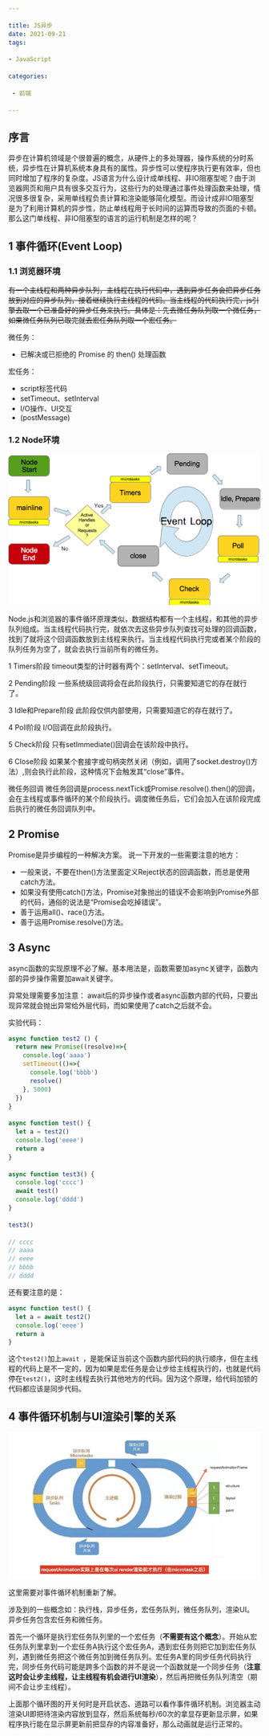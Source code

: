 ```yaml
---

title: JS异步
date: 2021-09-21
tags: 

- JavaScript

categories:

 - 前端

---
```


## 序言

异步在计算机领域是个很普遍的概念，从硬件上的多处理器，操作系统的分时系统，异步性在计算机系统本身具有的属性。异步性可以使程序执行更有效率，但也同时增加了程序的复杂度。JS语言为什么设计成单线程、非IO阻塞型呢？由于浏览器网页和用户具有很多交互行为，这些行为的处理通过事件处理函数来处理，情况很多很复杂，采用单线程负责计算和渲染能够简化模型。而设计成非IO阻塞型是为了利用计算机的异步性，防止单线程用于长时间的运算而导致的页面的卡顿。那么这门单线程、非IO阻塞型的语言的运行机制是怎样的呢？

## 1 事件循环(Event Loop)

### 1.1 浏览器环境

~~有一个主线程和两种异步队列，主线程在执行代码中，遇到异步任务会把异步任务放到对应的异步队列，接着继续执行主线程的代码。当主线程的代码执行完，js引擎去取一个已准备好的异步任务来执行。具体是：先去微任务队列取一个微任务，如果微任务队列已取完就去宏任务队列取一个宏任务。~~

微任务：

- 已解决或已拒绝的 Promise 的 then() 处理函数

宏任务：

- script标签代码
- setTimeout、setInterval
- I/O操作、UI交互
- (postMessage)

### 1.2 Node环境

![](/assets/js_yibu1.png)

Node.js和浏览器的事件循环原理类似，数据结构都有一个主线程，和其他的异步队列组成。当主线程代码执行完，就依次去这些异步队列查找可处理的回调函数，找到了就将这个回调函数放到主线程来执行。当主线程代码执行完或者某个阶段的队列任务为空了，就会去执行当前所有的微任务。

1 Timers阶段
timeout类型的计时器有两个：setInterval、setTimeout。

2 Pending阶段
一些系统级回调将会在此阶段执行，只需要知道它的存在就行了。

3 Idle和Prepare阶段
此阶段仅供内部使用，只需要知道它的存在就行了。

4 Poll阶段
I/O回调在此阶段执行。

5 Check阶段
只有setImmediate()回调会在该阶段中执行。

6 Close阶段
如果某个套接字或句柄突然关闭（例如，调用了socket.destroy()方法）,则会执行此阶段，这种情况下会触发其“close”事件。

微任务回调
微任务回调是process.nextTick或Promise.resolve().then()的回调，会在主线程或事件循环的某个阶段执行。调度微任务后，它们会加入在该阶段完成后执行的微任务回调队列中。

## 2 Promise

Promise是异步编程的一种解决方案。
说一下开发的一些需要注意的地方：

- 一般来说，不要在then()方法里面定义Reject状态的回调函数，而总是使用catch方法。
- 如果没有使用catch()方法，Promise对象抛出的错误不会影响到Promise外部的代码，通俗的说法是“Promise会吃掉错误”。
- 善于运用all()、race()方法。
- 善于运用Promise.resolve()方法。

## 3 Async

async函数的实现原理不必了解。基本用法是，函数需要加async关键字，函数内部的异步操作需要加await关键字。

异常处理需要多加注意：
await后的异步操作或者async函数内部的代码，只要出现异常就会抛出异常给外层代码，而如果使用了catch之后就不会。

实验代码：

```js
async function test2 () {
  return new Promise((resolve)=>{
    console.log('aaaa')
    setTimeout(()=>{
      console.log('bbbb')
      resolve()
    }, 5000)
  })
}

async function test() {
  let a = test2()
  console.log('eeee')
  return a
}

async function test3() {
  console.log('cccc')
  await test()
  console.log('dddd')
}

test3()

// cccc
// aaaa
// eeee
// bbbb
// dddd
```

还有要注意的是：

```js
async function test() {
  let a = await test2()
  console.log('eeee')
  return a
}
```

这个`test2()`加上`await `，是能保证当前这个函数内部代码的执行顺序，但在主线程的代码上是不一定的，因为如果是宏任务是会让步给主线程执行的，也就是代码停在`test2()`，这时主线程去执行其他地方的代码。因为这个原理，给代码加锁的代码都应该是同步代码。



## 4 事件循环机制与UI渲染引擎的关系

![](/assets/js_yibu2.png)

这里需要对事件循环机制重新了解。

涉及到的一些概念如：执行栈，异步任务，宏任务队列，微任务队列，渲染UI。异步任务包含宏任务和微任务。

首先一个循环是执行宏任务队列里的一个宏任务（**不需要有这个概念**）。开始从宏任务队列里拿到一个宏任务A执行这个宏任务A，遇到宏任务则把它加到宏任务队列，遇到微任务把这个微任务加到微任务队列。宏任务A里的同步任务代码执行完，同步任务代码可能是跨多个函数的并不是说一个函数就是一个同步任务（**注意这时会让步主线程，让主线程有机会进行UI渲染**），然后再把微任务队列清空（期间不会让步主线程）。

上面那个循环图的开关何时是开启状态、道路可以看作事件循环机制。浏览器主动渲染UI即把待渲染内容放到显存，然后系统每秒/60次的拿显存更新显示屏，如果程序执行能在显示屏更新前把显存的内容准备好，那么动画就是运行正常的。

